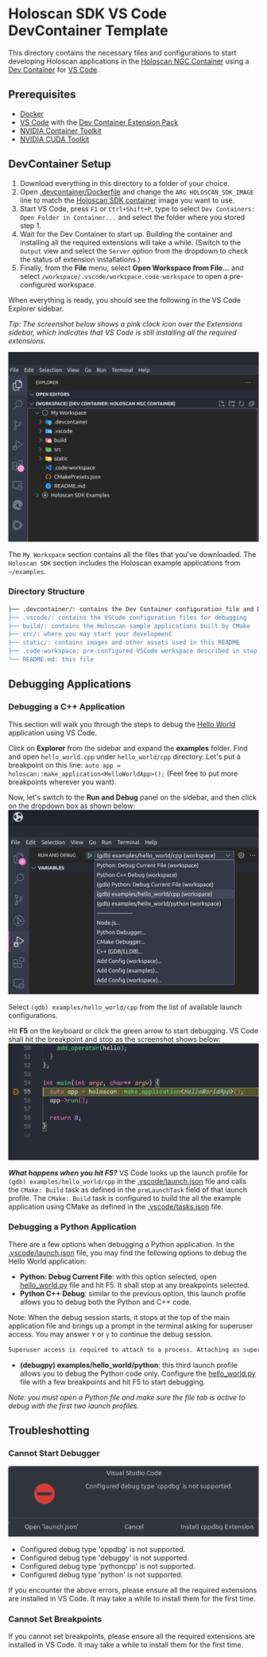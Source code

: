 # Holoscan SDK VS Code DevContainer Template

This directory contains the necessary files and configurations to start developing Holoscan applications in the [Holoscan NGC Container](https://catalog.ngc.nvidia.com/orgs/nvidia/teams/clara-holoscan/containers/holoscan) using a [Dev Container](https://code.visualstudio.com/docs/devcontainers/containers) for [VS Code](https://code.visualstudio.com/).

## Prerequisites

- [Docker](https://www.docker.com/)
- [VS Code](https://code.visualstudio.com/) with the [Dev Container Extension Pack](https://marketplace.visualstudio.com/items?itemName=ms-vscode-remote.remote-containers)
- [NVIDIA Container Toolkit](https://docs.nvidia.com/datacenter/cloud-native/container-toolkit/latest/install-guide.html)
- [NVIDIA CUDA Toolkit](https://developer.nvidia.com/cuda-downloads)

## DevContainer Setup

1. Download everything in this directory to a folder of your choice.
2. Open [.devcontainer/Dockerfile](.devcontainer/Dockerfile) and change the `ARG HOLOSCAN_SDK_IMAGE` line to match the [Holoscan SDK container]((https://catalog.ngc.nvidia.com/orgs/nvidia/teams/clara-holoscan/containers/holoscan)) image you want to use.
3. Start VS Code, press `F1` or `Ctrl+Shift+P`, type to select `Dev Containers: Open Folder in Container...` and select the folder where you stored step 1.
4. Wait for the Dev Container to start up. Building the container and installing all the required extensions will take a while. (Switch to the `Output` view and select the `Server` option from the dropdown to check the status of extension installations.)
5. Finally, from the **File** menu, select **Open Workspace from File...** and select `/workspace/.vscode/workspace.code-workspace` to open a pre-configured workspace.

When everything is ready, you should see the following in the VS Code Explorer sidebar.

*Tip: The screenshot below shows a pink clock icon over the Extensions sidebar, which indicates that VS Code is still installing all the required extensions.*

![VS Code Explorer](./static/vscode-explorer.png)

The `My Workspace` section contains all the files that you've downloaded. The `Holoscan SDK` section includes the Holoscan example applications from `~/examples`.

### Directory Structure

```bash
├── .devcontainer/: contains the Dev Container configuration file and Dockerfile that you've downloaded
├── .vscode/: contains the VSCode configuration files for debugging
├── build/: contains the Holoscan sample applications built by CMake
├── src/: where you may start your development
├── static/: contains images and other assets used in this README
├── .code-workspace: pre-configured VSCode workspace described in step 5 above
└── README.md: this file
```

## Debugging Applications


### Debugging a C++ Application

This section will walk you through the steps to debug the [Hello World](../home/holoscan/examples/hello_world/README.md) application using VS Code.

Click on **Explorer** from the sidebar and expand the **examples** folder. Find and open `hello_world.cpp` under `hello_world/cpp` directory.
Let's put a breakpoint on this line: `auto app = holoscan::make_application<HelloWorldApp>();` (Feel free to put more breakpoints wherever you want).

Now, let's switch to the **Run and Debug** panel on the sidebar, and then click on the dropdown box as shown below:
![VS Code Run and Debug](./static/vscode-run-and-debug.png)

Select `(gdb) examples/hello_world/cpp` from the list of available launch configurations.

Hit **F5** on the keyboard or click the green arrow to start debugging. VS Code shall hit the breakpoint and stop as the screenshot shows below:
![VS Code Breakpoint](./static/vscode-breakpoint.png)

***What happens when you hit F5?*** VS Code looks up the launch profile for `(gdb) examples/hello_world/cpp` in the [.vscode/launch.json](.vscode/launch.json) file and calls the `CMake: Build` task as defined in the `preLaunchTask` field of that launch profile. The `CMake: Build` task is configured to build the all the example application using CMake as defined in the [.vscode/tasks.json](.vscode/tasks.json) file.


### Debugging a Python Application

There are a few options when debugging a Python application. In the [.vscode/launch.json](.vscode/launch.json) file, you may find the following options to debug the Hello World application:

* **Python: Debug Current File**: with this option selected, open [hello_world.py](../home/holoscan/examples/hello_world/python/hello_world.py) file and hit F5. It shall stop at any breakpoints selected.
* **Python C++ Debug**: similar to the previous option, this launch profile allows you to debug both the Python and C++ code.

Note: When the debug session starts, it stops at the top of the main application file and brings up a prompt in the terminal asking for superuser access. You may answer `Y` or `y` to continue the debug session.

```bash
Superuser access is required to attach to a process. Attaching as superuser can potentially harm your computer. Do you want to continue? [y/N]
```

* **(debugpy) examples/hello_world/python**: this third launch profile allows you to debug the Python code only. Configure the [hello_world.py](../home/holoscan/examples/hello_world/python/hello_world.py) file with a few breakpoints and hit F5 to start debugging.

*Note: you must open a Python file and make sure the file tab is active to debug with the first two launch profiles.*

## Troubleshotting

### Cannot Start Debugger

![VS Code Missing Debugging Tools](static/vscode-missing-cppdbg.png)

* Configured debug type 'cppdbg' is not supported.
* Configured debug type 'debugpy' is not supported.
* Configured debug type 'pythoncpp' is not supported.
* Configured debug type 'python' is not supported.

If you encounter the above errors, please ensure all the required extensions are installed in VS Code. It may take a while to install them for the first time.

### Cannot Set Breakpoints

If you cannot set breakpoints, please ensure all the required extensions are installed in VS Code. It may take a while to install them for the first time.